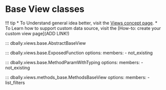 # Base View classes

!!! tip
    * To Understand general idea better, visit the [Views concept page](../concepts/views.md).
    * To Learn how to support custom data source, visit the [How-to: create your custom view page](ADD LINK!)

::: dbally.views.base.AbstractBaseView

::: dbally.views.base.ExposedFunction
    options:
        members:
        - not_existing

::: dbally.views.base.MethodParamWithTyping
    options:
        members:
        - not_existing

::: dbally.views.methods_base.MethodsBaseView
    options:
        members:
        - list_filters